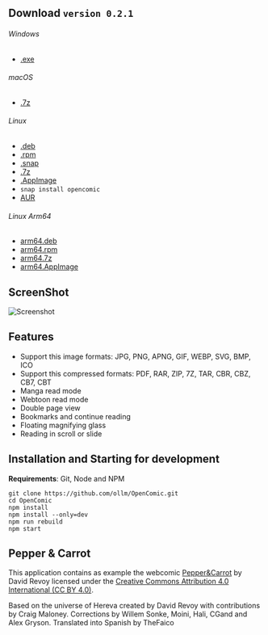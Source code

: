 ## Download `version 0.2.1`
###### Windows
* [.exe](https://github.com/ollm/OpenComic/releases/download/v0.2.1/OpenComic.Setup.0.2.1.exe)
###### macOS
* [.7z](https://github.com/ollm/OpenComic/releases/download/v0.2.1/OpenComic-0.2.1-mac.7z)
###### Linux
* [.deb](https://github.com/ollm/OpenComic/releases/download/v0.2.1/opencomic_0.2.1_amd64.deb)
* [.rpm](https://github.com/ollm/OpenComic/releases/download/v0.2.1/opencomic-0.2.1.x86_64.rpm)
* [.snap](https://github.com/ollm/OpenComic/releases/download/v0.2.1/opencomic_0.2.1_amd64.snap)
* [.7z](https://github.com/ollm/OpenComic/releases/download/v0.2.1/opencomic-0.2.1.7z)
* [.AppImage](https://github.com/ollm/OpenComic/releases/download/v0.2.1/OpenComic-0.2.1.AppImage)
* `snap install opencomic`
* [AUR](https://aur.archlinux.org/packages/opencomic-bin/)
###### Linux Arm64
* [arm64.deb](https://github.com/ollm/OpenComic/releases/download/v0.2.1/opencomic_0.2.1_arm64.deb)
* [arm64.rpm](https://github.com/ollm/OpenComic/releases/download/v0.2.1/opencomic-0.2.1.arm64.rpm)
* [arm64.7z](https://github.com/ollm/OpenComic/releases/download/v0.2.1/opencomic-0.2.1-arm64.7z)
* [arm64.AppImage](https://github.com/ollm/OpenComic/releases/download/v0.2.1/OpenComic-0.2.1-arm64.AppImage)

## ScreenShot

![Screenshot](https://i.ibb.co/vPKbpyQ/Open-Comic-Screen-Shot.png "Screenshot")

## Features

* Support this image formats: JPG, PNG, APNG, GIF, WEBP, SVG, BMP, ICO
* Support this compressed formats: PDF, RAR, ZIP, 7Z, TAR, CBR, CBZ, CB7, CBT
* Manga read mode
* Webtoon read mode
* Double page view
* Bookmarks and continue reading
* Floating magnifying glass
* Reading in scroll or slide

## Installation and Starting for development
__Requirements__: Git, Node and NPM

```shell
git clone https://github.com/ollm/OpenComic.git
cd OpenComic
npm install
npm install --only=dev
npm run rebuild
npm start
```
## Pepper & Carrot

This application contains as example the webcomic [Pepper&Carrot](https://www.peppercarrot.com) by David Revoy
licensed under the [Creative Commons Attribution 4.0 International (CC BY 4.0)](https://creativecommons.org/licenses/by/4.0/).

Based on the universe of Hereva created by David Revoy with contributions by Craig Maloney.
Corrections by Willem Sonke, Moini, Hali, CGand and Alex Gryson.
Translated into Spanish by TheFaico
